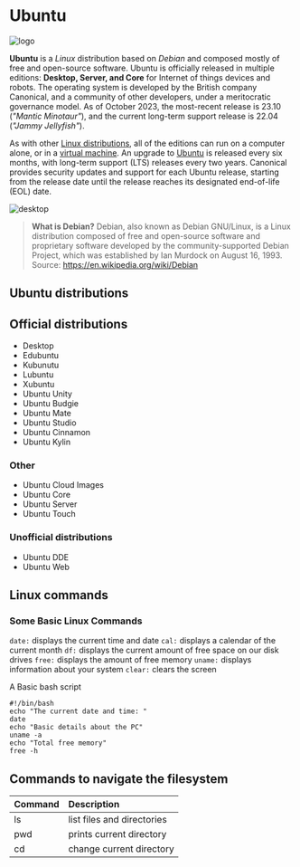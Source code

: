 # Ubuntu

![logo](UbuntuLogo.svg)

**Ubuntu** is a *Linux* distribution based on *Debian* and composed mostly of free and open-source software. Ubuntu is officially released in multiple editions: **Desktop, Server,  and Core**  for Internet of things devices and robots. The operating system is developed by the British company Canonical, and a community of other developers, under a meritocratic governance model. As of October 2023, the most-recent release is 23.10 (*"Mantic Minotaur"*), and the current long-term support release is 22.04 (*"Jammy Jellyfish"*).

As with other [Linux distributions](https://www.google.com/url?q=https://en.wikipedia.org/wiki/Linux_distribution&sa=D&source=editors&ust=1726462872954300&usg=AOvVaw2uHm8twR9R9C0gD-hNmjru), all of the editions can run on a computer alone, or in a [virtual machine](https://www.google.com/url?q=https://en.wikipedia.org/wiki/Virtual_machine&sa=D&source=editors&ust=1726462872954538&usg=AOvVaw318k3khAuYf3lbRYPkIIok). An upgrade to [Ubuntu](https://www.google.com/url?q=https://ubuntu.com/&sa=D&source=editors&ust=1726462872954671&usg=AOvVaw2T4iZ7_VBhuESnrPNhp-bO) is released every six months, with long-term support (LTS) releases every two years. Canonical provides security updates and support for each Ubuntu release, starting from the release date until the release reaches its designated end-of-life (EOL) date.

![desktop](UbuntuDesktop.svg)

> **What is Debian?** Debian, also known as Debian GNU/Linux, is a Linux distribution composed of free and open-source  software and proprietary software developed by the community-supported Debian Project, which was established  by Ian Murdock on August 16, 1993. Source: https://en.wikipedia.org/wiki/Debian 

## Ubuntu distributions 
## Official distributions
- Desktop
- Edubuntu
- Kubunutu
- Lubuntu
- Xubuntu
- Ubuntu Unity
- Ubuntu Budgie
- Ubuntu Mate
- Ubuntu Studio
- Ubuntu Cinnamon
- Ubuntu Kylin

### Other
- Ubuntu Cloud Images
- Ubuntu Core
- Ubuntu Server
- Ubuntu Touch

### Unofficial distributions
- Ubuntu DDE
- Ubuntu Web

## Linux commands
### Some Basic Linux Commands
`date:` displays the current time and date
`cal:` displays a calendar of the current month
`df:` displays the current amount of free space on our disk drives
`free:` displays the amount of free memory
`uname:` displays information about your system
`clear:` clears the screen

A Basic bash script

```
#!/bin/bash
echo "The current date and time: "
date
echo "Basic details about the PC"
uname -a
echo "Total free memory"
free -h
```

## Commands to navigate the filesystem
|Command|Description|
:---|:---
ls|list files and directories
pwd|prints current directory
cd|change current directory

